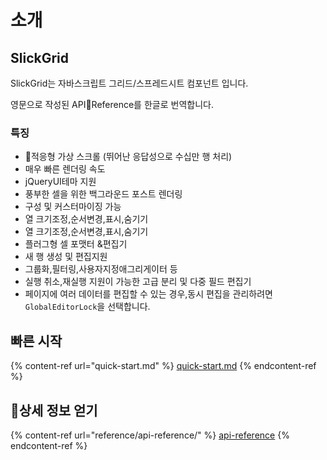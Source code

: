 # 소개

## SlickGrid

SlickGrid는 자바스크립트 그리드/스프레드시트 컴포넌트 입니다.

영문으로 작성된 APIReference를 한글로 번역합니다.



### 특징

* 적응형 가상 스크롤 (뛰어난 응답성으로 수십만 행 처리)
* 매우 빠른 렌더링 속도
* jQueryUI테마 지원
* 풍부한 셀을 위한 백그라운드 포스트 렌더링
* 구성 및 커스터마이징 가능
* 열 크기조정,순서변경,표시,숨기기
* 열 크기조정,순서변경,표시,숨기기
* 플러그형 셀 포맷터 &편집기
* 새 행 생성 및 편집지원
* 그룹화,필터링,사용자지정애그리게이터 등
* 실행 취소,재실행 지원이 가능한 고급 분리 및 다중 필드 편집기
* 페이지에 여러 데이터를 편집할 수 있는 경우,동시 편집을 관리하려면 `GlobalEditorLock`을 선택합니다.

## 빠른 시작

{% content-ref url="quick-start.md" %}
[quick-start.md](quick-start.md)
{% endcontent-ref %}

## 상세 정보 얻기

{% content-ref url="reference/api-reference/" %}
[api-reference](reference/api-reference/)
{% endcontent-ref %}
